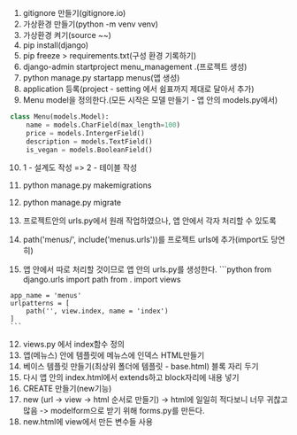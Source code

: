 1. gitignore 만들기(gitignore.io)
2. 가상환경 만들기(python -m venv venv)
3. 가상환경 켜기(source ~~)
4. pip install(django)
5. pip freeze > requirements.txt(구성 환경 기록하기)
6. django-admin startproject menu_management .(프로젝트 생성)
7. python manage.py startapp menus(앱 생성)
8. application 등록(project - setting 에서 쉼표까지 제대로 달아서 추가)
9. Menu model을 정의한다.(모든 시작은 모델 만들기 - 앱 안의 models.py에서)
  ```python
  class Menu(models.Model):
      name = models.CharField(max_length=100)
      price = models.IntergerField()
      description = models.TextField()
      is_vegan = models.BooleanField()
  ```
10. 1 - 설계도 작성 => 2 - 테이블 작성
  1. python manage.py makemigrations
  2. python manage.py migrate

11. 프로젝트안의 urls.py에서 원래 작업하였으나, 앱 안에서 각자 처리할 수 있도록
  1. path('menus/', include('menus.urls'))를 프로젝트 urls에 추가(import도 당연히)
  2. 앱 안에서 따로 처리할 것이므로 앱 안의 urls.py를 생성한다.
    ```python
    from django.urls import path
    from . import views

    app_name = 'menus'
    urlpatterns = [
        path('', view.index, name = 'index')
    ]
    ```
12. views.py 에서 index함수 정의
13. 앱(메뉴스) 안에 템플릿에 메뉴스에 인덱스 HTML만들기
14. 베이스 템플릿 만들기(최상위 폴더에 템플릿 - base.html) 블록 자리 두기
15. 다시 앱 안의 index.html에서 extends하고 block자리에 내용 넣기
16. CREATE 만들기(new기능)
17. new (url -> view -> html 순서로 만들기)
  -> html에 일일히 적다보니 너무 귀찮고 많음
  -> modelform으로 받기 위해 forms.py를 만든다.
18. new.html에 view에서 만든 변수들 사용